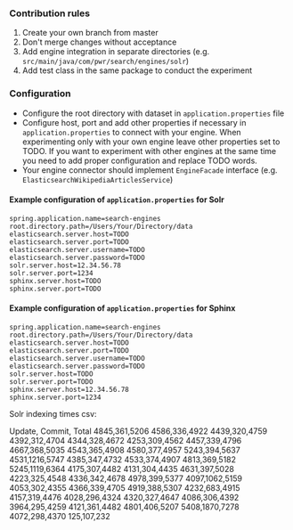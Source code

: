 ### Contribution rules

1. Create your own branch from master
2. Don't merge changes without acceptance
3. Add engine integration in separate directories (e.g. `src/main/java/com/pwr/search/engines/solr`)
4. Add test class in the same package to conduct the experiment

### Configuration
- Configure the root directory with dataset in `application.properties` file
- Configure host, port and add other properties if necessary in `application.properties` to connect with your engine. When experimenting only with your own engine leave other properties set to TODO. If you want to experiment with other engines at the same time you need to add proper configuration and replace TODO words.
- Your engine connector should implement `EngineFacade` interface (e.g. `ElasticsearchWikipediaArticlesService`)

#### Example configuration of `application.properties` for Solr
```
spring.application.name=search-engines
root.directory.path=/Users/Your/Directory/data
elasticsearch.server.host=TODO
elasticsearch.server.port=TODO
elasticsearch.server.username=TODO
elasticsearch.server.password=TODO
solr.server.host=12.34.56.78
solr.server.port=1234
sphinx.server.host=TODO
sphinx.server.port=TODO
```

#### Example configuration of `application.properties` for Sphinx
```
spring.application.name=search-engines
root.directory.path=/Users/Your/Directory/data
elasticsearch.server.host=TODO
elasticsearch.server.port=TODO
elasticsearch.server.username=TODO
elasticsearch.server.password=TODO
solr.server.host=TODO
solr.server.port=TODO
sphinx.server.host=12.34.56.78
sphinx.server.port=1234
```

Solr indexing times csv:

Update, Commit, Total
4845,361,5206
4586,336,4922
4439,320,4759
4392,312,4704
4344,328,4672
4253,309,4562
4457,339,4796
4667,368,5035
4543,365,4908
4580,377,4957
5243,394,5637
4531,1216,5747
4385,347,4732
4533,374,4907
4813,369,5182
5245,1119,6364
4175,307,4482
4131,304,4435
4631,397,5028
4223,325,4548
4336,342,4678
4978,399,5377
4097,1062,5159
4053,302,4355
4366,339,4705
4919,388,5307
4232,683,4915
4157,319,4476
4028,296,4324
4320,327,4647
4086,306,4392
3964,295,4259
4121,361,4482
4801,406,5207
5408,1870,7278
4072,298,4370
125,107,232


